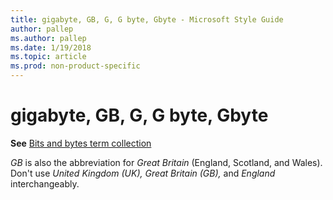 ```yaml
---
title: gigabyte, GB, G, G byte, Gbyte - Microsoft Style Guide
author: pallep
ms.author: pallep
ms.date: 1/19/2018
ms.topic: article
ms.prod: non-product-specific
---
```


# gigabyte, GB, G, G byte, Gbyte

**See** [Bits and bytes term collection](/style-guide/a-z-word-list-term-collections/term-collections/bits-bytes-terms)

*GB* is also the abbreviation for *Great Britain* (England, Scotland, and Wales). Don't use *United Kingdom (UK),* *Great Britain (GB),* and *England* interchangeably. 
